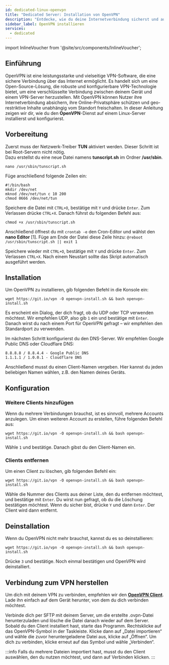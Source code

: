```yaml
---
id: dedicated-linux-openvpn
title: "Dedicated Server: Installation von OpenVPN"
description: "Entdecke, wie du deine Internetverbindung sicherst und auf eingeschränkte Inhalte mit OpenVPN auf Linux-Servern zugreifst → Jetzt mehr erfahren"
sidebar_label: OpenVPN installieren
services:
  - dedicated
---
```


import InlineVoucher from '@site/src/components/InlineVoucher';

## Einführung

OpenVPN ist eine leistungsstarke und vielseitige VPN-Software, die eine sichere Verbindung über das Internet ermöglicht. Es handelt sich um eine Open-Source-Lösung, die robuste und konfigurierbare VPN-Technologie bietet, um eine verschlüsselte Verbindung zwischen deinem Gerät und einem VPN-Server herzustellen. Mit OpenVPN können Nutzer ihre Internetverbindung absichern, ihre Online-Privatsphäre schützen und geo-restriktive Inhalte unabhängig vom Standort freischalten. In dieser Anleitung zeigen wir dir, wie du den **OpenVPN**-Dienst auf einem Linux-Server installierst und konfigurierst.

<InlineVoucher />

## Vorbereitung

Zuerst muss der Netzwerk-Treiber **TUN** aktiviert werden. Dieser Schritt ist bei Root-Servern nicht nötig.  
Dazu erstellst du eine neue Datei namens **tunscript.sh** im Ordner **/usr/sbin**.

```
nano /usr/sbin/tunscript.sh 
```

Füge anschließend folgende Zeilen ein:
```
#!/bin/bash
mkdir /dev/net
mknod /dev/net/tun c 10 200
chmod 0666 /dev/net/tun
```

Speichere die Datei mit `CTRL+O`, bestätige mit `Y` und drücke `Enter`. Zum Verlassen drücke `CTRL+X`. Danach führst du folgenden Befehl aus:

```
chmod +x /usr/sbin/tunscript.sh
```

Anschließend öffnest du mit ``crontab -e`` den Cron-Editor und wählst den **nano Editor** [1]. Füge am Ende der Datei diese Zeile hinzu:
``` @reboot /usr/sbin/tunscript.sh || exit 1 ```

Speichere wieder mit `CTRL+O`, bestätige mit `Y` und drücke `Enter`. Zum Verlassen `CTRL+X`. Nach einem Neustart sollte das Skript automatisch ausgeführt werden.

## Installation

Um OpenVPN zu installieren, gib folgenden Befehl in die Konsole ein:
```
wget https://git.io/vpn -O openvpn-install.sh && bash openvpn-install.sh
```

Es erscheint ein Dialog, der dich fragt, ob du UDP oder TCP verwenden möchtest. Wir empfehlen UDP, also gib `1` ein und bestätige mit `Enter`. Danach wirst du nach einem Port für OpenVPN gefragt – wir empfehlen den Standardport zu verwenden.

Im nächsten Schritt konfigurierst du den DNS-Server. Wir empfehlen Google Public DNS oder Cloudflare DNS:
```
8.8.8.8 / 8.8.4.4 - Google Public DNS
1.1.1.1 / 1.0.0.1 - Cloudflare DNS
```

Anschließend musst du einen Client-Namen vergeben. Hier kannst du jeden beliebigen Namen wählen, z.B. den Namen deines Geräts.

## Konfiguration

### Weitere Clients hinzufügen

Wenn du mehrere Verbindungen brauchst, ist es sinnvoll, mehrere Accounts anzulegen. Um einen weiteren Account zu erstellen, führe folgenden Befehl aus:
```
wget https://git.io/vpn -O openvpn-install.sh && bash openvpn-install.sh
```

Wähle `1` und bestätige. Danach gibst du den Client-Namen ein.

### Clients entfernen

Um einen Client zu löschen, gib folgenden Befehl ein:
```
wget https://git.io/vpn -O openvpn-install.sh && bash openvpn-install.sh
```

Wähle die Nummer des Clients aus deiner Liste, den du entfernen möchtest, und bestätige mit `Enter`. Du wirst nun gefragt, ob du die Löschung bestätigen möchtest. Wenn du sicher bist, drücke `Y` und dann `Enter`. Der Client wird dann entfernt.

## Deinstallation

Wenn du OpenVPN nicht mehr brauchst, kannst du es so deinstallieren:
```
wget https://git.io/vpn -O openvpn-install.sh && bash openvpn-install.sh
```
Drücke `3` und bestätige. Noch einmal bestätigen und OpenVPN wird deinstalliert.

## Verbindung zum VPN herstellen

Um dich mit deinem VPN zu verbinden, empfehlen wir den **[OpenVPN Client](https://openvpn.net/community-downloads/)**. Lade ihn einfach auf dem Gerät herunter, von dem du dich verbinden möchtest.

Verbinde dich per SFTP mit deinem Server, um die erstellte .ovpn-Datei herunterzuladen und lösche die Datei danach wieder auf dem Server. Sobald du den Client installiert hast, starte das Programm. Rechtsklicke auf das OpenVPN-Symbol in der Taskleiste. Klicke dann auf „Datei importieren“ und wähle die zuvor heruntergeladene Datei aus, klicke auf „Öffnen“. Um dich zu verbinden, klicke erneut auf das Symbol und wähle „Verbinden“.

:::info
Falls du mehrere Dateien importiert hast, musst du den Client auswählen, den du nutzen möchtest, und dann auf Verbinden klicken.
:::

<InlineVoucher />